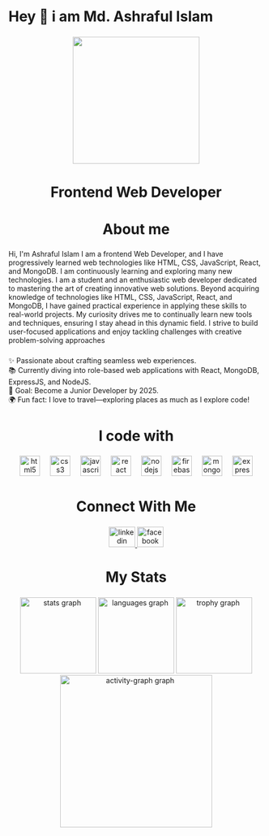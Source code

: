 <h1 align="left">Hey 👋 i am Md. Ashraful Islam</h1>

###

<div align="center">
  <img height="250" src="https://i.ibb.co.com/39Vgct7w/git-Hub-banner.png"  />
</div>

###

<h1 align="center">Frontend Web Developer</h1>

###

<h1 align="center">About me</h1>

###

<p align="left">Hi, I'm Ashraful Islam I am a frontend Web Developer, and I have progressively learned web technologies like HTML, CSS, JavaScript, React, and MongoDB. I am continuously learning and exploring many new technologies. I am a student and an enthusiastic web developer dedicated to mastering the art of creating innovative web solutions. Beyond acquiring knowledge of technologies like HTML, CSS, JavaScript, React, and MongoDB, I have gained practical experience in applying these skills to real-world projects. My curiosity drives me to continually learn new tools and techniques, ensuring I stay ahead in this dynamic field. I strive to build user-focused applications and enjoy tackling challenges with creative problem-solving approaches</p>

###

<p align="left">✨ Passionate about crafting seamless web experiences.<br>📚 Currently diving into role-based web applications with React, MongoDB, ExpressJS, and NodeJS.<br>🎯 Goal: Become a Junior Developer by 2025.<br>🌍 Fun fact: I love to travel—exploring places as much as I explore code!</p>

###

<h1 align="center">I code with</h1>

###

<div align="center">
  <img src="https://cdn.jsdelivr.net/gh/devicons/devicon/icons/html5/html5-original.svg" height="40" alt="html5 logo"  />
  <img width="12" />
  <img src="https://cdn.jsdelivr.net/gh/devicons/devicon/icons/css3/css3-original.svg" height="40" alt="css3 logo"  />
  <img width="12" />
  <img src="https://cdn.jsdelivr.net/gh/devicons/devicon/icons/javascript/javascript-original.svg" height="40" alt="javascript logo"  />
  <img width="12" />
  <img src="https://cdn.jsdelivr.net/gh/devicons/devicon/icons/react/react-original.svg" height="40" alt="react logo"  />
  <img width="12" />
  <img src="https://cdn.jsdelivr.net/gh/devicons/devicon/icons/nodejs/nodejs-original.svg" height="40" alt="nodejs logo"  />
  <img width="12" />
  <img src="https://cdn.jsdelivr.net/gh/devicons/devicon/icons/firebase/firebase-plain.svg" height="40" alt="firebase logo"  />
  <img width="12" />
  <img src="https://cdn.jsdelivr.net/gh/devicons/devicon/icons/mongodb/mongodb-original.svg" height="40" alt="mongodb logo"  />
  <img width="12" />
  <img src="https://skillicons.dev/icons?i=express" height="40" alt="express logo"  />
</div>

###

<h1 align="center">Connect With Me</h1>

###

<div align="center">
  <a href="https://www.linkedin.com/in/ashraful-islam-1ba47b318/" target="_blank">
    <img src="https://raw.githubusercontent.com/maurodesouza/profile-readme-generator/master/src/assets/icons/social/linkedin/default.svg" width="52" height="40" alt="linkedin logo"  />
  </a>
  <a href="https://www.facebook.com/ashraful2871" target="_blank">
    <img src="https://raw.githubusercontent.com/maurodesouza/profile-readme-generator/master/src/assets/icons/social/facebook/default.svg" width="52" height="40" alt="facebook logo"  />
  </a>
</div>

###

<h1 align="center">My Stats</h1>

###

<div align="center">
  <img src="https://github-readme-stats.vercel.app/api?username=ashraful2871&hide_title=false&hide_rank=false&show_icons=true&include_all_commits=true&count_private=true&disable_animations=false&theme=dracula&locale=en&hide_border=false&order=1" height="150" alt="stats graph"  />
  <img src="https://github-readme-stats.vercel.app/api/top-langs?username=ashraful2871&locale=en&hide_title=false&layout=compact&card_width=320&langs_count=5&theme=dracula&hide_border=false&order=2" height="150" alt="languages graph"  />
  <img src="https://github-profile-trophy.vercel.app?username=ashraful2871&theme=dracula&column=-1&row=1&margin-w=8&margin-h=8&no-bg=false&no-frame=false&order=4" height="150" alt="trophy graph"  />
  <img src="https://github-readme-activity-graph.vercel.app/graph?username=ashraful2871&radius=16&theme=react&area=true&order=5" height="300" alt="activity-graph graph"  />
</div>

###
